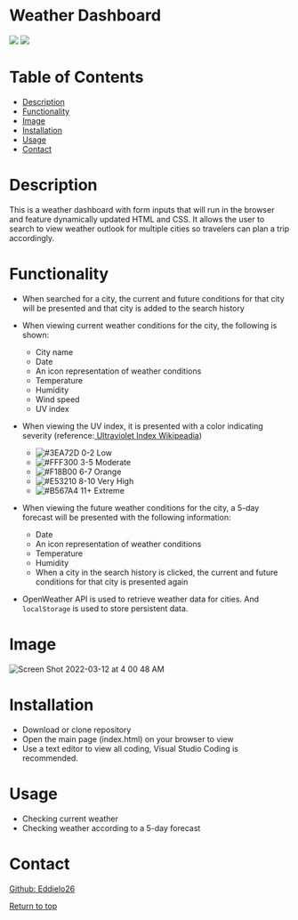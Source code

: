 # Weather Dashboard

![](https://img.shields.io/badge/Javascript-yellow.svg)
![](https://img.shields.io/badge/HTML-red.svg)

# Table of Contents
* [Description](#description)
* [Functionality](#functionality)
* [Image](#image)
* [Installation](#installation)
* [Usage](#usage)
* [Contact](#contact)


# Description 
This is a weather dashboard with form inputs that will run in the browser and feature dynamically updated HTML and CSS. It allows the user to search to view weather outlook for multiple cities so travelers can plan a trip accordingly.

# Functionality
* When searched for a city, the current and future conditions for that city will be presented and that city is added to the search history

* When viewing current weather conditions for the city, the following is shown:
  * City name
  * Date
  * An icon representation of weather conditions
  * Temperature
  * Humidity
  * Wind speed
  * UV index
  
* When viewing the UV index, it is presented with a color indicating severity (reference:<a href="https://en.wikipedia.org/wiki/Ultraviolet_index#:~:text=A%20UV%20index%20reading%20of,broad%20spectrum%20SPF%2030%2B%20sunscreen.&text=A%20UV%20index%20reading%20of%206%20to%207%20means%20high,harm%20from%20unprotected%20sun%20exposure."> Ultraviolet Index Wikipeadia</a>)
  * ![#3EA72D](https://via.placeholder.com/15/3EA72D/000000?text=+) 0-2 Low
  * ![#FFF300](https://via.placeholder.com/15/FFF300/000000?text=+) 3-5 Moderate
  * ![#F18B00](https://via.placeholder.com/15/F18B00/000000?text=+) 6-7 Orange
  * ![#E53210](https://via.placeholder.com/15/E53210/000000?text=+) 8-10 Very High
  * ![#B567A4](https://via.placeholder.com/15/B567A4/000000?text=+) 11+ Extreme

* When viewing the future weather conditions for the city, a 5-day forecast will be presented with the following information:
  * Date
  * An icon representation of weather conditions
  * Temperature
  * Humidity
  * When a city in the search history is clicked, the current and future conditions for that city is presented again

* OpenWeather API is used to retrieve weather data for cities. And <code>localStorage</code> is used to store persistent data.

# Image
![Screen Shot 2022-03-12 at 4 00 48 AM](https://user-images.githubusercontent.com/94813193/158017168-cf34425b-9e32-4145-b8c6-7aab518719f9.png)

# Installation
* Download or clone repository
* Open the main page (index.html) on your browser to view
* Use a text editor to view all coding, Visual Studio Coding is recommended.

# Usage
   * Checking current weather
   * Checking weather according to a 5-day forecast
   

# Contact
<a href="https://github.com/Eddielo26">Github: Eddielo26</a>

[Return to top](#weather-dashboard)
